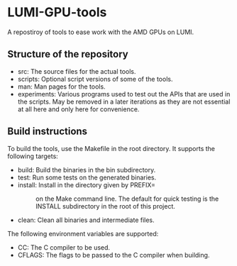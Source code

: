 # LUMI-GPU-tools

A repostiroy of tools to ease work with the AMD GPUs on LUMI.

## Structure of the repository

* src: The source files for the actual tools.
* scripts: Optional script versions of some of the tools.
* man: Man pages for the tools.
* experiments: Various programs used to test out the APIs that are used in the
  scripts. May be removed in a later iterations as they are not essential at all
  here and only here for convenience.

## Build instructions

To build the tools, use the Makefile in the root directory. It supports the following
targets:

* build: Build the binaries in the bin subdirectory.
* test: Run some tests on the generated binaries.
* install: Install in the directory given by PREFIX=<dir> on the Make command line.
  The default for quick testing is the INSTALL subdirectory in the root of this project.
* clean: Clean all binaries and intermediate files.

The following environment variables are supported:

* CC: The C compiler to be used.
* CFLAGS: The flags to be passed to the C compiler when building.
